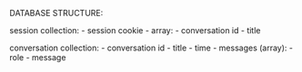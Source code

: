 DATABASE STRUCTURE:

session collection:
    - session cookie
    - array:
        - conversation id
        - title

conversation collection:
    - conversation id
    - title
    - time
    - messages (array):
        - role
        - message